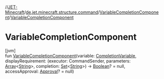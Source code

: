 //[JET-Minecraft](../../../index.md)/[de.jet.minecraft.structure.command](../index.md)/[VariableCompletionComponent](index.md)/[VariableCompletionComponent](-variable-completion-component.md)

# VariableCompletionComponent

[jvm]\
fun [VariableCompletionComponent](-variable-completion-component.md)(variable: [CompletionVariable](../-completion-variable/index.md), displayRequirement: (executor: CommandSender, parameters: [Array](https://kotlinlang.org/api/latest/jvm/stdlib/kotlin/-array/index.html)&lt;[String](https://kotlinlang.org/api/latest/jvm/stdlib/kotlin/-string/index.html)&gt;, completion: [Set](https://kotlinlang.org/api/latest/jvm/stdlib/kotlin.collections/-set/index.html)&lt;[String](https://kotlinlang.org/api/latest/jvm/stdlib/kotlin/-string/index.html)&gt;) -&gt; [Boolean](https://kotlinlang.org/api/latest/jvm/stdlib/kotlin/-boolean/index.html)? = null, accessApproval: [Approval](../../de.jet.minecraft.tool.permission/-approval/index.md)? = null)
